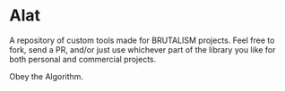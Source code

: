 # Alat
A repository of custom tools made for BRUTALISM projects. Feel free to fork, send a PR, and/or just use whichever part of the library you like for both personal and commercial projects.

Obey the Algorithm.
